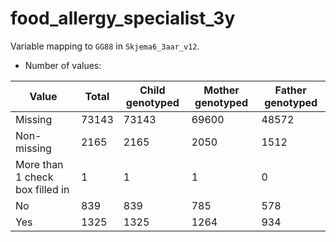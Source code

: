 # food_allergy_specialist_3y
Variable mapping to `GG88` in `Skjema6_3aar_v12`.
- Number of values:

| Value | Total | Child genotyped | Mother genotyped | Father genotyped |
| ----- | ----- | --------------- | ---------------- | ---------------- |
| Missing | 73143 | 73143 | 69600 | 48572 |
| Non-missing | 2165 | 2165 | 2050 | 1512 |
| More than 1 check box filled in | 1 | 1 | 1 |0 |
| No | 839 | 839 | 785 |578 |
| Yes | 1325 | 1325 | 1264 |934 |



